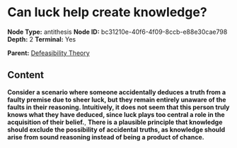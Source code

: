 # Can luck help create knowledge?

**Node Type:** antithesis
**Node ID:** bc31210e-40f6-4f09-8ccb-e88e30cae798
**Depth:** 2
**Terminal:** Yes

**Parent:** [Defeasibility Theory](defeasibility-theory.md)

## Content

**Consider a scenario where someone accidentally deduces a truth from a faulty premise due to sheer luck, but they remain entirely unaware of the faults in their reasoning. Intuitively, it does not seem that this person truly knows what they have deduced, since luck plays too central a role in the acquisition of their belief.**, **There is a plausible principle that knowledge should exclude the possibility of accidental truths, as knowledge should arise from sound reasoning instead of being a product of chance.**
